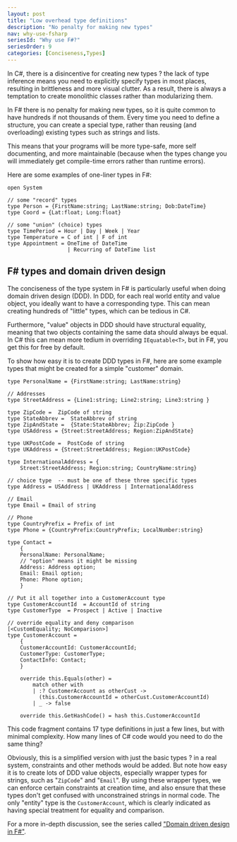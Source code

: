 ```yaml
---
layout: post
title: "Low overhead type definitions"
description: "No penalty for making new types"
nav: why-use-fsharp
seriesId: "Why use F#?"
seriesOrder: 9
categories: [Conciseness,Types]
---
```


In C#, there is a disincentive for creating new types ? the lack of type inference means you need to explicitly specify types in most places, resulting in brittleness and more visual clutter. As a result, there is always a temptation to create monolithic classes rather than modularizing them.

In F# there is no penalty for making new types, so it is quite common to have hundreds if not thousands of them.  Every time you need to define a structure, you can create a special type, rather than reusing (and overloading) existing types such as strings and lists. 

This means that your programs will be more type-safe, more self documenting, and more maintainable (because when the types change you will immediately get compile-time errors rather than runtime errors).

Here are some examples of one-liner types in F#: 

```
open System

// some "record" types
type Person = {FirstName:string; LastName:string; Dob:DateTime}
type Coord = {Lat:float; Long:float}

// some "union" (choice) types
type TimePeriod = Hour | Day | Week | Year
type Temperature = C of int | F of int
type Appointment = OneTime of DateTime 
                   | Recurring of DateTime list
```


## F# types and domain driven design

The conciseness of the type system in F# is particularly useful when doing domain driven design (DDD).  In DDD, for each real world entity and value object, you ideally want to have a corresponding type. This can mean creating hundreds of "little" types, which can be tedious in C#.  

Furthermore, "value" objects in DDD should have structural equality, meaning that two objects containing the same data should always be equal.  In C# this can mean more tedium in overriding `IEquatable<T>`, but in F#, you get this for free by default.

To show how easy it is to create DDD types in F#, here are some example types that might be created for a simple "customer" domain. 

```
type PersonalName = {FirstName:string; LastName:string}

// Addresses
type StreetAddress = {Line1:string; Line2:string; Line3:string }

type ZipCode =  ZipCode of string   
type StateAbbrev =  StateAbbrev of string
type ZipAndState =  {State:StateAbbrev; Zip:ZipCode }
type USAddress = {Street:StreetAddress; Region:ZipAndState}

type UKPostCode =  PostCode of string
type UKAddress = {Street:StreetAddress; Region:UKPostCode}

type InternationalAddress = {
    Street:StreetAddress; Region:string; CountryName:string}

// choice type  -- must be one of these three specific types
type Address = USAddress | UKAddress | InternationalAddress

// Email
type Email = Email of string

// Phone
type CountryPrefix = Prefix of int
type Phone = {CountryPrefix:CountryPrefix; LocalNumber:string}

type Contact = 
    {
    PersonalName: PersonalName;
    // "option" means it might be missing
    Address: Address option;
    Email: Email option;
    Phone: Phone option;
    }

// Put it all together into a CustomerAccount type
type CustomerAccountId  = AccountId of string
type CustomerType  = Prospect | Active | Inactive

// override equality and deny comparison
[<CustomEquality; NoComparison>]
type CustomerAccount = 
    {
    CustomerAccountId: CustomerAccountId;
    CustomerType: CustomerType;
    ContactInfo: Contact;
    }

    override this.Equals(other) =
        match other with
        | :? CustomerAccount as otherCust -> 
          (this.CustomerAccountId = otherCust.CustomerAccountId)
        | _ -> false

    override this.GetHashCode() = hash this.CustomerAccountId 
```

This code fragment contains 17 type definitions in just a few lines, but with minimal complexity. How many lines of C# code would you need to do the same thing?

Obviously, this is a simplified version with just the basic types ? in a real system, constraints and other methods would be added.  But note how easy it is to create lots of DDD value objects, especially wrapper types for strings, such as "`ZipCode`" and "`Email`". By using these wrapper types, we can enforce certain constraints at creation time, and also ensure that these types don't get confused with unconstrained strings in normal code. The only "entity" type is the `CustomerAccount`, which is clearly indicated as having special treatment for equality and comparison.

For a more in-depth discussion, see the series called ["Domain driven design in F#"](../series/domain-driven-design-in-fsharp.md).

